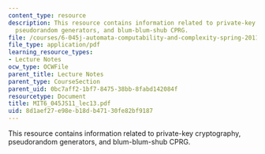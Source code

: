```yaml
---
content_type: resource
description: This resource contains information related to private-key cryptography,
  pseudorandom generators, and blum-blum-shub CPRG.
file: /courses/6-045j-automata-computability-and-complexity-spring-2011/8d1aef27e98eb18db47130fe82bf9187_MIT6_045JS11_lec13.pdf
file_type: application/pdf
learning_resource_types:
- Lecture Notes
ocw_type: OCWFile
parent_title: Lecture Notes
parent_type: CourseSection
parent_uid: 0bc7aff2-1bf7-8475-38bb-8fabd142084f
resourcetype: Document
title: MIT6_045JS11_lec13.pdf
uid: 8d1aef27-e98e-b18d-b471-30fe82bf9187
---
```

This resource contains information related to private-key cryptography, pseudorandom generators, and blum-blum-shub CPRG.